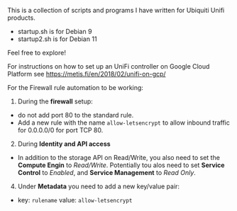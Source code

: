 This is a collection of scripts and programs I have written for Ubiquiti Unifi products.

- startup.sh is for Debian 9
- startup2.sh is for Debian 11

Feel free to explore!

For instructions on how to set up an UniFi controller on Google Cloud Platform see
https://metis.fi/en/2018/02/unifi-on-gcp/


For the Firewall rule automation to be working:
1. During the **firewall** setup:
- do not add port 80 to the standard rule.
- Add a new rule with the name `allow-letsencrypt` to allow inbound traffic for 0.0.0.0/0 for port TCP 80.

2. During **Identity and API access**
-  In addition to the storage API on Read/Write, you also need to set the **Compute Engin** to *Read/Write*. Potentially tou alos need to set **Service Control** to *Enabled*, and **Service Management** to *Read Only*.

4. Under **Metadata** you need to add a new key/value pair:
  - key: `rulename` value: `allow-letsencrypt`
